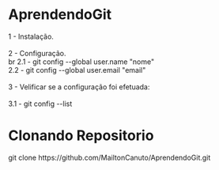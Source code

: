# AprendendoGit

<p>
1 - Instalação.<br><br>
    2 - Configuração.<br>br
<tab>2.1 - git config --global user.name "nome"<br>
<tab>2.2 - git config --global user.email "email"<br><br>
3 - Velificar se a configuração foi efetuada:<br><br>
<tab>3.1 - git config --list <br>
</p>


# Clonando Repositorio
<p>
git clone https://github.com/MailtonCanuto/AprendendoGit.git <br>

</p>